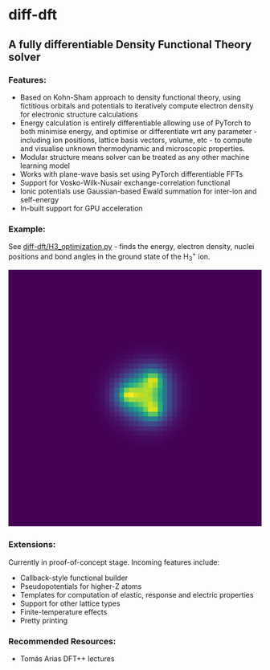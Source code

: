 # diff-dft

## A fully differentiable Density Functional Theory solver 

### Features:
- Based on Kohn-Sham approach to density functional theory, using fictitious orbitals and potentials to iteratively compute electron density for electronic structure calculations 
- Energy calculation is entirely differentiable allowing use of PyTorch to both minimise energy, and optimise or differentiate wrt any parameter - including ion positions, lattice basis vectors, volume, etc - to compute and visualise unknown thermodynamic and microscopic properties. 
- Modular structure means solver can be treated as any other machine learning model
- Works with plane-wave basis set using PyTorch differentiable FFTs
- Support for Vosko-Wilk-Nusair exchange-correlation functional 
- Ionic potentials use Gaussian-based Ewald summation for inter-ion and self-energy
- In-built support for GPU acceleration

### Example:

See [diff-dft/H3_optimization.py](https://github.com/nkarve/diff-dft/blob/main/diff-dft/H3_optimization.py) - finds the energy, electron density, nuclei positions and bond angles in the ground state of the H<sub>3</sub><sup>+</sup> ion.

<img src="/diff-dft/h3densitymap.png">

### Extensions:
Currently in proof-of-concept stage. Incoming features include:
- Callback-style functional builder
- Pseudopotentials for higher-Z atoms
- Templates for computation of elastic, response and electric properties
- Support for other lattice types
- Finite-temperature effects
- Pretty printing

### Recommended Resources:
- Tomás Arias DFT++ lectures
